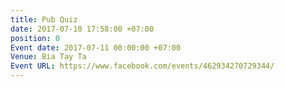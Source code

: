 ```yaml
---
title: Pub Quiz
date: 2017-07-10 17:58:00 +07:00
position: 0
Event date: 2017-07-11 00:00:00 +07:00
Venue: Bia Tay Ta
Event URL: https://www.facebook.com/events/462934270729344/
---
```


